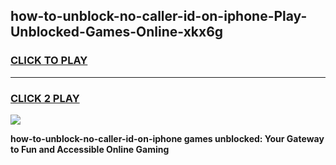 
## how-to-unblock-no-caller-id-on-iphone-Play-Unblocked-Games-Online-xkx6g
<h3>
<a href="https://premium76.site?title=how-to-unblock-no-caller-id-on-iphone&ref=25A">CLICK TO PLAY</a></h3>
<hr>

<h3>
<a href="https://premium76.site?title=how-to-unblock-no-caller-id-on-iphone&ref=25A">CLICK 2 PLAY</a>
  
</h3>

<a href="https://premium76.site?title=how-to-unblock-no-caller-id-on-iphone&ref=25A"><img src="https://clearcache.store/games.png"></a>


**how-to-unblock-no-caller-id-on-iphone games unblocked: Your Gateway to Fun and Accessible Online Gaming**
